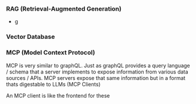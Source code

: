 
### RAG (Retrieval-Augmented Generation)
- g

### Vector Database


### MCP (Model Context Protocol)
MCP is very similar to graphQL. Just as graphQL provides a query language / schema that a server implements to expose information from various data sources / APIs. MCP servers expose that same information but in a format thats digestable to LLMs (MCP Clients)

An MCP client is like the frontend for these